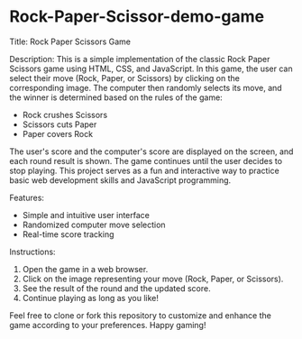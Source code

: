 # Rock-Paper-Scissor-demo-game

Title: Rock Paper Scissors Game

Description:
This is a simple implementation of the classic Rock Paper Scissors game using HTML, CSS, and JavaScript. In this game, the user can select their move (Rock, Paper, or Scissors) by clicking on the corresponding image. The computer then randomly selects its move, and the winner is determined based on the rules of the game:

- Rock crushes Scissors
- Scissors cuts Paper
- Paper covers Rock

The user's score and the computer's score are displayed on the screen, and each round result is shown. The game continues until the user decides to stop playing. This project serves as a fun and interactive way to practice basic web development skills and JavaScript programming.

Features:
- Simple and intuitive user interface
- Randomized computer move selection
- Real-time score tracking

Instructions:
1. Open the game in a web browser.
2. Click on the image representing your move (Rock, Paper, or Scissors).
3. See the result of the round and the updated score.
4. Continue playing as long as you like!

Feel free to clone or fork this repository to customize and enhance the game according to your preferences. Happy gaming!
